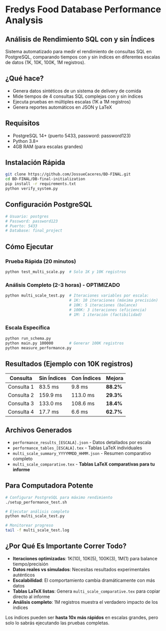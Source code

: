 # Fredys Food Database Performance Analysis

## Análisis de Rendimiento SQL con y sin Índices

Sistema automatizado para medir el rendimiento de consultas SQL en PostgreSQL, comparando tiempos con y sin índices en diferentes escalas de datos (1K, 10K, 100K, 1M registros).

## ¿Qué hace?

- Genera datos sintéticos de un sistema de delivery de comida
- Mide tiempos de 4 consultas SQL complejas con y sin índices
- Ejecuta pruebas en múltiples escalas (1K a 1M registros)
- Genera reportes automáticos en JSON y LaTeX

## Requisitos

- PostgreSQL 14+ (puerto 5433, password: password123)
- Python 3.8+
- 4GB RAM (para escalas grandes)

## Instalación Rápida

```bash
git clone https://github.com/JossueCaceres/BD-FINAL.git
cd BD-FINAL/DB-final-initialization
pip install -r requirements.txt
python verify_system.py
```

## Configuración PostgreSQL

```bash
# Usuario: postgres
# Password: password123  
# Puerto: 5433
# Database: final_project
```

## Cómo Ejecutar

### Prueba Rápida (20 minutos)
```bash
python test_multi_scale.py  # Solo 1K y 10K registros
```

### Análisis Completo (2-3 horas) - OPTIMIZADO
```bash
python multi_scale_test.py  # Iteraciones variables por escala:
                            # 1K: 10 iteraciones (máxima precisión)
                            # 10K: 5 iteraciones (balance)
                            # 100K: 3 iteraciones (eficiencia)
                            # 1M: 1 iteración (factibilidad)
```

### Escala Específica
```bash
python run_schema.py
python main.py 100000       # Generar 100K registros
python measure_performance.py
```

## Resultados (Ejemplo con 10K registros)

| Consulta | Sin Índices | Con Índices | Mejora |
|----------|-------------|-------------|--------|
| Consulta 1 | 83.5 ms | 9.8 ms | **88.2%** |
| Consulta 2 | 159.9 ms | 113.0 ms | **29.3%** |
| Consulta 3 | 133.0 ms | 108.6 ms | **18.4%** |
| Consulta 4 | 17.7 ms | 6.6 ms | **62.7%** |

## Archivos Generados

- `performance_results_[ESCALA].json` - Datos detallados por escala
- `performance_tables_[ESCALA].tex` - Tablas LaTeX individuales
- `multi_scale_summary_YYYYMMDD_HHMM.json` - Resumen comparativo completo
- `multi_scale_comparative.tex` - **Tablas LaTeX comparativas para tu informe**

## Para Computadora Potente

```bash
# Configurar PostgreSQL para máximo rendimiento
./setup_performance_test.sh

# Ejecutar análisis completo
python multi_scale_test.py

# Monitorear progreso
tail -f multi_scale_test.log
```

## ¿Por Qué Es Importante Correr Todo?

- **Iteraciones optimizadas**: 1K(10), 10K(5), 100K(3), 1M(1) para balance tiempo/precisión
- **Datos reales vs simulados**: Necesitas resultados experimentales auténticos
- **Escalabilidad**: El comportamiento cambia dramáticamente con más datos
- **Tablas LaTeX listas**: Genera `multi_scale_comparative.tex` para copiar directo al informe
- **Análisis completo**: 1M registros muestra el verdadero impacto de los índices

Los índices pueden ser **hasta 10x más rápidos** en escalas grandes, pero solo lo sabrás ejecutando las pruebas completas.

